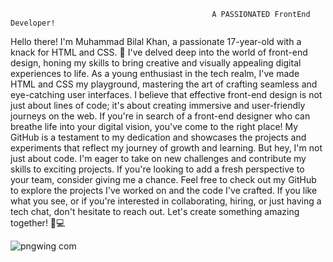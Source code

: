 
                                                 A PASSIONATED FrontEnd Developer!
Hello there! I'm Muhammad Bilal Khan, a passionate 17-year-old with a knack for HTML and CSS. 🚀 I've delved deep into the world of front-end design, honing my skills to bring creative and visually appealing digital experiences to life.
As a young enthusiast in the tech realm, I've made HTML and CSS my playground, mastering the art of crafting seamless and eye-catching user interfaces. I believe that effective front-end design is not just about lines of code; it's about creating immersive and user-friendly journeys on the web.
If you're in search of a front-end designer who can breathe life into your digital vision, you've come to the right place! My GitHub is a testament to my dedication and showcases the projects and experiments that reflect my journey of growth and learning.
But hey, I'm not just about code. I'm eager to take on new challenges and contribute my skills to exciting projects. If you're looking to add a fresh perspective to your team, consider giving me a chance.
Feel free to check out my GitHub to explore the projects I've worked on and the code I've crafted. If you like what you see, or if you're interested in collaborating, hiring, or just having a tech chat, don't hesitate to reach out. Let's create something amazing together! 🌟💻


![pngwing com](https://github.com/Muhammadbilal1257727/Muhammadbilal1257727/assets/153519930/c831b163-2a54-45ed-ad16-6e2c2177fcf7)
